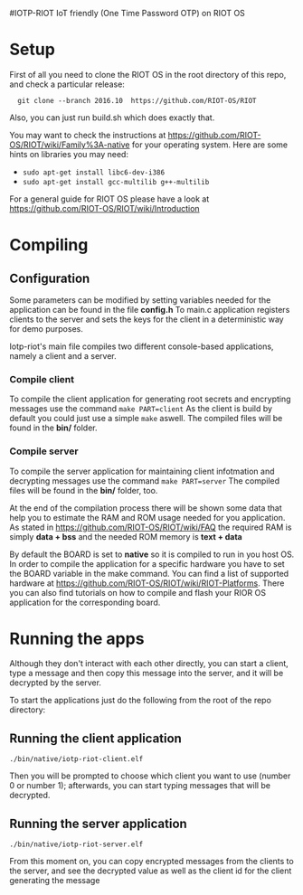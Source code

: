 #IOTP-RIOT IoT friendly (One Time Password OTP) on RIOT OS






# Setup

First of all you need to clone the RIOT OS in the root directory of this repo, and check a particular release:

``` 
  git clone --branch 2016.10  https://github.com/RIOT-OS/RIOT
```

Also, you can just run build.sh which does exactly that.

You may want to check the instructions at https://github.com/RIOT-OS/RIOT/wiki/Family%3A-native for your operating system.
Here are some hints on libraries you may need:
* `sudo apt-get install libc6-dev-i386`
* `sudo apt-get install gcc-multilib g++-multilib`

For a general guide for RIOT OS please have a look at https://github.com/RIOT-OS/RIOT/wiki/Introduction

# Compiling

## Configuration
Some parameters can be modified by setting variables needed for the application can be found in the file **config.h**
To main.c application registers clients to the server and sets the keys for the client in a deterministic way for demo purposes.

Iotp-riot's main file compiles two different console-based applications, namely a client and a server.

### Compile client
To compile the client application for generating root secrets and encrypting messages use the command
`make PART=client`
As the client is build by default you could just use a simple `make` aswell.
The compiled files will be found in the **bin/** folder.

### Compile server
To compile the server application for maintaining client infotmation and decrypting messages use the command
`make PART=server`
The compiled files will be found in the **bin/** folder, too.

At the end of the compilation process there will be shown some data that help you to estimate the RAM and ROM usage needed for you application.
As stated in https://github.com/RIOT-OS/RIOT/wiki/FAQ the required RAM is simply **data + bss** and the needed ROM memory is **text + data**

By default the BOARD is set to **native** so it is compiled to run in you host OS.
In order to compile the application for a specific hardware you have to set the BOARD variable in the make command.
You can find a list of supported hardware at https://github.com/RIOT-OS/RIOT/wiki/RIOT-Platforms.
There you can also find tutorials on how to compile and flash your RIOR OS application for the corresponding board.

# Running the apps

Although they don't interact with each other directly, you can start a client, type a message and then copy this message into the server, and it will be decrypted by the server.

To start the applications just do the following from the root of the repo directory:

## Running the client application
```
./bin/native/iotp-riot-client.elf
```
Then you will be prompted to choose which client you want to use (number 0 or number 1); afterwards, you can start typing messages that will be decrypted.

## Running the server application

```
./bin/native/iotp-riot-server.elf 
```

From this moment on, you can copy encrypted messages from the clients to the server, and see the decrypted value as well as the client id for the client generating the message





